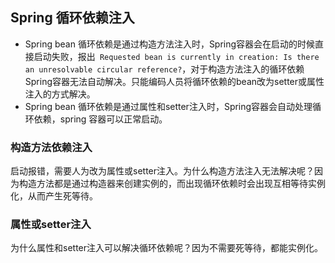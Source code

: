 ## Spring 循环依赖注入
- Spring bean 循环依赖是通过构造方法注入时，Spring容器会在启动的时候直接启动失败，报出` Requested bean is currently in creation: Is there an unresolvable circular reference?`，对于构造方法注入的循环依赖Spring容器无法自动解决。只能编码人员将循环依赖的bean改为setter或属性注入的方式解决。
- Spring bean 循环依赖是通过属性和setter注入时，Spring容器会自动处理循环依赖，spring 容器可以正常启动。

### 构造方法依赖注入
启动报错，需要人为改为属性或setter注入。为什么构造方法注入无法解决呢？因为构造方法都是通过构造器来创建实例的，而出现循环依赖时会出现互相等待实例化，从而产生死等待。

### 属性或setter注入
为什么属性和setter注入可以解决循环依赖呢？因为不需要死等待，都能实例化。
